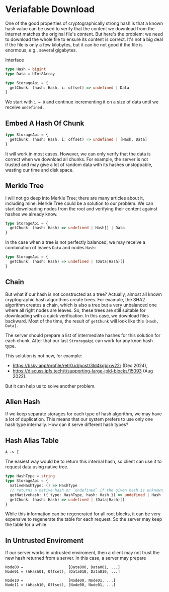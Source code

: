 # Veriafable Download

One of the good properties of cryptographically strong hash is that a known hash value can be used to verify that the content we download from the Internet matches the original file's content. But here's the problem: we need to download the whole file to ensure its content is correct. It's not a big deal if the file is only a few kilobytes, but it can be not good if the file is enormous, e.g., several gigabytes. 

Interface

```ts
type Hash = bigint
type Data = UInt8Array

type StorageApi = {
  getChunk: (hash: Hash, i: offset) => undefined | Data
}
```

We start with `i = 0` and continue incrementing it on a size of data until we receive `undefined.`

## Embed A Hash Of Chunk

```ts
type StorageApi = {
  getChunk: (hash: Hash, i: offset) => undefined | [Hash, Data]
}
```

It will work in most cases. However, we can only verify that the data is correct when we download all chunks. For example, the server is not trusted and may give a lot of random data with its hashes unstoppable, wasting our time and disk space.

## Merkle Tree

I will not go deep into Merkle Tree; there are many articles about it, including mine. Merkle Tree could be a solution to our problem. We can start downloading nodes from the root and verifying their content against hashes we already know.

```ts
type StorageApi = {
  getChunk: (hash: Hash) => undefined | Hash[] | Data
}
```

In the case when a tree is not perfectly balanced, we may receive a combination of leaves `Data` and nodes `Hash`:

```ts
type StorageApi = {
  getChunk: (hash: Hash) => undefined | (Data|Hash)[]
}
```

## Chain

But what if our hash is not constructed as a tree? Actually, almost all known cryptographic hash algorithms create trees. For example, the SHA2 algorithm creates a chain, which is also a tree but a very unbalanced one where all right nodes are leaves. So, these trees are still suitable for downloading with a quick verification. In this case, we download files backward. Most of the time, the result of `getChunk` will look like this `[Hash, Data].` 

The server should prepare a list of intermediate hashes for this solution for each chunk. After that our last `StrorageApi` can work for any knon hash type.

This solution is not new, for example: 

- https://bsky.app/profile/retr0.id/post/3ld4kgbjxw22r (Dec 2024),
- https://discuss.ipfs.tech/t/supporting-large-ipld-blocks/15093 (Aug 2022).

But it can help us to solve another problem.

## Alien Hash

If we keep separate storages for each type of hash algorithm, we may have a lot of duplication. This means that our system prefers to use only one hash type internally. How can it serve different hash types?

## Hash Alias Table

```
A -> I
```

The easiest way would be to return this internal hash, so client can use it to request data using native tree.

```ts
type HashType = string
type StorageApi = {
  nativeHashType: () => HashType
  // returns a native hash or `undefined` if the given hash is unknown.
  getNativeHash: ({ type: HashType, hash: Hash }) => undefined | Hash  
  getChunk: (hash: Hash) => undefined | (Data|Hash)[]
}
```

While this information can be regenerated for all root blocks, it can be very expensive to regenerate the table for each request. So the server may keep the table for a while.

## In Untrusted Enviroment

If our server works in untrusted enviroment, then a client may not trust the new hash returned from a server. In this case, a server may prepare 

```
Node00 =                    [Data000, Data001, ...]
Node01 = (AHash01, Offset), [Data010, Data010, ...]

Node10 =                    [Node00, Node01, ...]
Node11 = (AHash10, Offset), [Node00, Node01, ...]
```
